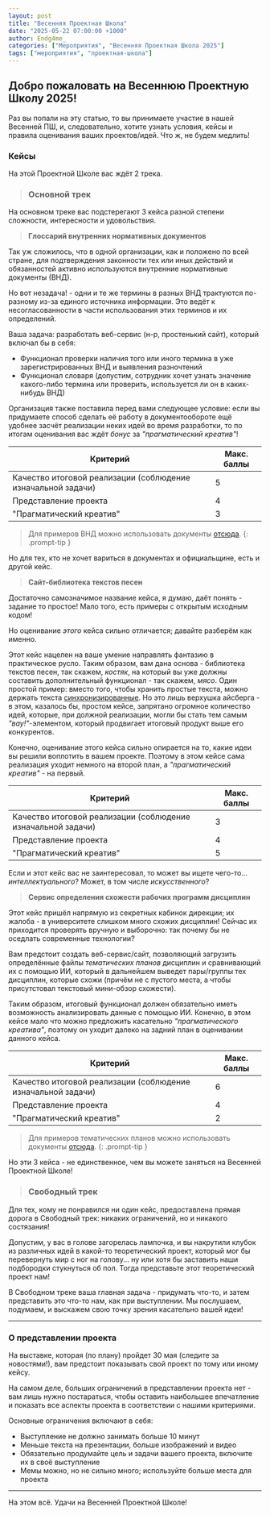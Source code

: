 ```yaml
---
layout: post
title: "Весенняя Проектная Школа"
date: "2025-05-22 07:00:00 +1000"
author: Endg4me_
categories: ["Мероприятия", "Весенняя Проектная Школа 2025"]
tags: ["мероприятия", "проектная-школа"]
---
```


## Добро пожаловать на Весеннюю Проектную Школу 2025!

Раз вы попали на эту статью, то вы принимаете участие в нашей Весенней ПШ, и, следовательно, хотите узнать условия, кейсы и правила оценивания ваших проектов/идей. Что ж, не будем медлить!

### Кейсы

На этой Проектной Школе вас ждёт 2 трека.

> ### Основной трек

На основном треке вас подстерегают 3 кейса разной степени сложности, интересности и удовольствия.

> **Глоссарий внутренних нормативных документов**

Так уж сложилось, что в одной организации, как и положено по всей стране, для подтверждения законности тех или иных действий и обязанностей активно используются внутренние нормативные документы (ВНД).

Но вот незадача! - одни и те же термины в разных ВНД трактуются по-разному из-за единого источника информации. Это ведёт к несогласованности в части использования этих терминов и их определений.

Ваша задача: разработать веб-сервис (н-р, простенький сайт), который включал бы в себя:

- Функционал проверки наличия того или иного термина в уже зарегистрированных ВНД и выявления разночтений
- Функционал словаря (допустим, сотрудник хочет узнать значение какого-либо термина или проверить, используется ли он в каких-нибудь ВНД)

Организация также поставила перед вами следующее условие: если вы придумаете способ сделать её работу в документообороте ещё удобнее засчёт реализации неких идей во время разработки, то по итогам оценивания вас ждёт _бонус_ за _"прагматический креатив"_!

|Критерий|Макс. баллы|
|--------|-----------|
|Качество итоговой реализации (соблюдение изначальной задачи)|5|
|Представление проекта|4|
|"Прагматический креатив"|3|

> Для примеров ВНД можно использовать документы [отсюда](https://drive.google.com/drive/folders/1KBKgVypNoeLxn-K494cXIbvtL-GSilMi?usp=sharing).
{: .prompt-tip }

Но для тех, кто не хочет вариться в документах и официальщине, есть и другой кейс.

> **Сайт-библиотека текстов песен**

Достаточно самозначимое название кейса, я думаю, даёт понять - задание то простое! Мало того, есть примеры с открытым исходным кодом!

Но оценивание _этого_ кейса сильно отличается; давайте разберём как именно.

Этот кейс нацелен на ваше умение направлять фантазию в практическое русло. Таким образом, вам дана основа - библиотека текстов песен, так скажем, _костяк_, на который вы уже должны составить дополнительный функционал - так скажем, _мясо_. Один простой пример: вместо того, чтобы хранить простые текста, можно держать текста [синхронизированные](https://ru.wikipedia.org/wiki/LRC_(%D1%84%D0%BE%D1%80%D0%BC%D0%B0%D1%82_%D1%84%D0%B0%D0%B9%D0%BB%D0%B0)). Но это лишь верхушка айсберга - в этом, казалось бы, простом кейсе, запрятано огромное количество идей, которые, при должной реализации, могли бы стать тем самым _"вау!"_-элементом, который продвигает итоговый продукт выше его конкурентов.

Конечно, оценивание этого кейса сильно опирается на то, какие идеи вы решили воплотить в вашем проекте. Поэтому в этом кейсе сама реализация уходит немного на второй план, а _"прагматический креатив"_ - на первый.

|Критерий|Макс. баллы|
|--------|-----------|
|Качество итоговой реализации (соблюдение изначальной задачи)|3|
|Представление проекта|4|
|"Прагматический креатив"|5|

Если и этот кейс вас не заинтересовал, то может вы ищете чего-то... _интеллектуального_? Может, в том числе _искусственного_?

> **Сервис определения схожести рабочих программ дисциплин**

Этот кейс пришёл напрямую из секретных кабинок дирекции; их жалоба - в университете слишком много схожих дисциплин! Сейчас их приходится проверять вручную и выборочно: так почему бы не оседлать современные технологии?

Вам предстоит создать веб-сервис/сайт, позволяющий загрузить определённые файлы _тематических планов_ дисциплин и сравнивающий их с помощью ИИ, который в дальнейшем выведет пары/группы тех дисциплин, которые схожи (причём не с пустого места, а чтобы присутстовал текстовый мини-обзор схожести).

Таким образом, итоговый функционал должен обязательно иметь возможность анализировать данные с помощью ИИ. Конечно, в этом кейсе мало что можно предложить касательно _"прагматического креатива"_, поэтому он уходит далеко на задний план в оценивании данного кейса.

|Критерий|Макс. баллы|
|--------|-----------|
|Качество итоговой реализации (соблюдение изначальной задачи)|6|
|Представление проекта|4|
|"Прагматический креатив"|2|

> Для примеров тематических планов можно использовать документы [отсюда](https://disk.yandex.ru/d/T9kDrlqodsK8KQ).
{: .prompt-tip }

Но эти 3 кейса - не единственное, чем вы можете заняться на Весенней Проектной Школе!

> ### Свободный трек

Для тех, кому не понравился ни один кейс, предоставлена прямая дорога в Свободный трек: никаких ограничений, но и никакого состязания!

Допустим, у вас в голове загорелась лампочка, и вы накрутили клубок из различных идей в какой-то теоретический проект, который мог бы перевернуть мир с ног на голову... ну или хотя бы заставить наши подбородки стукнуться об пол. Тогда представьте этот теоретический проект нам!

В Свободном треке ваша главная задача - придумать что-то, и затем представить это что-то нам, как при выступлении. Мы послушаем, подумаем, и выскажем свою точку зрения касательно вашей идеи!

***

### О представлении проекта

На выставке, которая (по плану) пройдет 30 мая (следите за новостями!), вам предстоит показывать свой проект по тому или иному кейсу.

На самом деле, больших ограничений в представлении проекта нет - вам лишь нужно постараться, чтобы оставить наибольшее впечатление и показать все аспекты проекта в соответствии с нашими критериями.

Основные ограничения включают в себя:
- Выступление не должно занимать больше 10 минут
- Меньше текста на презентации, больше изображений и видео
- Обязательно продумайте цель и задачи вашего проекта, включите их в своё выступление
- Мемы можно, но не сильно много; используйте больше места для проекта

***

На этом всё. Удачи на Весенней Проектной Школе!
